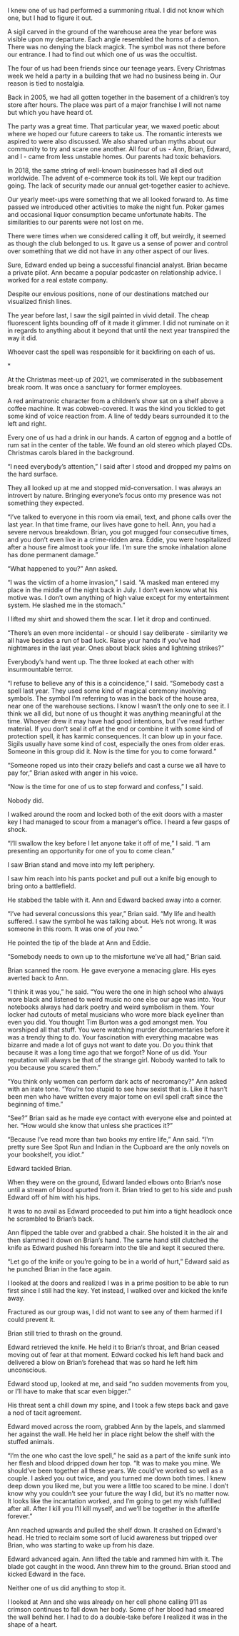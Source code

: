 I knew one of us had performed a summoning ritual. I did not know which one, but I had to figure it out. 

A sigil carved in the ground of the warehouse area the year before was visible upon my departure. Each angle resembled the horns of a demon. There was no denying the black magick. The symbol was not there before our entrance. I had to find out which one of us was the occultist.

The four of us had been friends since our teenage years. Every Christmas week we held a party in a building that we had no business being in. Our reason is tied to nostalgia. 

Back in 2005, we had all gotten together in the basement of a children’s toy store after hours. The place was part of a major franchise I will not name but which you have heard of. 

The party was a great time. That particular year, we waxed poetic about where we hoped our future careers to take us. The romantic interests we aspired to were also discussed. We also shared urban myths about our community to try and scare one another. All four of us - Ann, Brian, Edward, and I - came from less unstable homes. Our parents had toxic behaviors.

In 2018, the same string of well-known businesses had all died out worldwide. The advent of e-commerce took its toll. We kept our tradition going. The lack of security made our annual get-together easier to achieve. 

Our yearly meet-ups were something that we all looked forward to. As time passed we introduced other activities to make the night fun. Poker games and occasional liquor consumption became unfortunate habits. The similarities to our parents were not lost on me. 

There were times when we considered calling it off, but weirdly, it seemed as though the club belonged to us. It gave us a sense of power and control over something that we did not have in any other aspect of our lives. 

Sure, Edward ended up being a successful financial analyst. Brian became a private pilot. Ann became a popular podcaster on relationship advice. I worked for a real estate company. 

Despite our envious positions, none of our destinations matched our visualized finish lines.

The year before last, I saw the sigil painted in vivid detail. The cheap fluorescent lights bounding off of it made it glimmer. I did not ruminate on it in regards to anything about it beyond that until the next year transpired the way it did.

Whoever cast the spell was responsible for it backfiring on each of us.

\*

At the Christmas meet-up of 2021, we commiserated in the subbasement break room. It was once a sanctuary for former employees. 

A red animatronic character from a children’s show sat on a shelf above a coffee machine. It was cobweb-covered. It was the kind you tickled to get some kind of voice reaction from. A line of teddy bears surrounded it to the left and right.

Every one of us had a drink in our hands. A carton of eggnog and a bottle of rum sat in the center of the table. We found an old stereo which played CDs. Christmas carols blared in the background.

“I need everybody’s attention,” I said after I stood and dropped my palms on the hard surface.

They all looked up at me and stopped mid-conversation. I was always an introvert by nature. Bringing everyone’s focus onto my presence was not something they expected.

“I’ve talked to everyone in this room via email, text, and phone calls over the last year. In that time frame, our lives have gone to hell. Ann, you had a severe nervous breakdown. Brian, you got mugged four consecutive times, and you don’t even live in a crime-ridden area. Eddie, you were hospitalized after a house fire almost took your life. I'm sure the smoke inhalation alone has done permanent damage.”

“What happened to you?” Ann asked. 

“I was the victim of a home invasion,” I said. “A masked man entered my place in the middle of the night back in July. I don’t even know what his motive was. I don’t own anything of high value except for my entertainment system. He slashed me in the stomach.”

I lifted my shirt and showed them the scar. I let it drop and continued.

“There’s an even more incidental - or should I say deliberate - similarity we all have besides a run of bad luck. Raise your hands if you’ve had nightmares in the last year. Ones about black skies and lightning strikes?”

Everybody’s hand went up. The three looked at each other with insurmountable terror. 

“I refuse to believe any of this is a coincidence,” I said. “Somebody cast a spell last year. They used some kind of magical ceremony involving symbols. The symbol I’m referring to was in the back of the house area, near one of the warehouse sections. I know I wasn’t the only one to see it. I think we all did, but none of us thought it was anything meaningful at the time. Whoever drew it may have had good intentions, but I’ve read further material. If you don’t seal it off at the end or combine it with some kind of protection spell, it has karmic consequences. It can blow up in your face. Sigils usually have some kind of cost, especially the ones from older eras. Someone in this group did it. Now is the time for you to come forward.”

“Someone roped us into their crazy beliefs and cast a curse we all have to pay for,” Brian asked with anger in his voice.

“Now is the time for one of us to step forward and confess,” I said.

Nobody did.

I walked around the room and locked both of the exit doors with a master key I had managed to scour from a manager‘s office. I heard a few gasps of shock.

“I’ll swallow the key before I let anyone take it off of me,” I said. “I am presenting an opportunity for one of you to come clean.”

I saw Brian stand and move into my left periphery.

I saw him reach into his pants pocket and pull out a knife big enough to bring onto a battlefield.

He stabbed the table with it. Ann and Edward backed away into a corner.

“I’ve had several concussions this year,” Brian said. “My life and health suffered. I saw the symbol he was talking about. He’s not wrong. It was someone in this room. It was one of *you two.*”

He pointed the tip of the blade at Ann and Eddie.

“Somebody needs to own up to the misfortune we’ve all had,” Brian said.

Brian scanned the room. He gave everyone a menacing glare. His eyes averted back to Ann. 

“I think it was you,” he said. “You were the one in high school who always wore black and listened to weird music no one else our age was into. Your notebooks always had dark poetry and weird symbolism in them. Your locker had cutouts of metal musicians who wore more black eyeliner than even you did. You thought Tim Burton was a god amongst men. You worshiped all that stuff. You were watching murder documentaries before it was a trendy thing to do. Your fascination with everything macabre was bizarre and made a lot of guys not want to date you. Do you think that because it was a long time ago that we forgot? None of us did. Your reputation will always be that of the strange girl. Nobody wanted to talk to you because you scared them.”

“You think only women can perform dark acts of necromancy?” Ann asked with an irate tone. “You’re too stupid to see how sexist that is. Like it hasn’t been men who have written every major tome on evil spell craft since the beginning of time.”

“See?” Brian said as he made eye contact with everyone else and pointed at her. “How would she know that unless she practices it?”

“Because I’ve read more than two books my entire life,” Ann said. “I'm pretty sure See Spot Run and Indian in the Cupboard are the only novels on your bookshelf, you idiot.”

Edward tackled Brian. 

When they were on the ground, Edward landed elbows onto Brian‘s nose until a stream of blood spurted from it. Brian tried to get to his side and push Edward off of him with his hips. 

It was to no avail as Edward proceeded to put him into a tight headlock once he scrambled to Brian’s back.

Ann flipped the table over and grabbed a chair. She hoisted it in the air and then slammed it down on Brian‘s hand. The same hand still clutched the knife as Edward pushed his forearm into the tile and kept it secured there.

“Let go of the knife or you’re going to be in a world of hurt,” Edward said as he punched Brian in the face again.

I looked at the doors and realized I was in a prime position to be able to run first since I still had the key. Yet instead, I walked over and kicked the knife away. 

Fractured as our group was, I did not want to see any of them harmed if I could prevent it. 

Brian still tried to thrash on the ground.

Edward retrieved the knife. He held it to Brian‘s throat, and Brian ceased moving out of fear at that moment. Edward cocked his left hand back and delivered a blow on Brian’s forehead that was so hard he left him unconscious.

Edward stood up, looked at me, and said “no sudden movements from you, or I’ll have to make that scar even bigger.”

His threat sent a chill down my spine, and I took a few steps back and gave a nod of tacit agreement.

Edward moved across the room, grabbed Ann by the lapels, and slammed her against the wall. He held her in place right below the shelf with the stuffed animals.

“I’m the one who cast the love spell,” he said as a part of the knife sunk into her flesh and blood dripped down her top. “It was to make you mine. We should’ve been together all these years. We could’ve worked so well as a couple. I asked you out twice, and you turned me down both times. I knew deep down you liked me, but you were a little too scared to be mine. I don’t know why you couldn’t see your future the way I did, but it’s no matter now. It looks like the incantation worked, and I’m going to get my wish fulfilled after all. After I kill you I’ll kill myself, and we’ll be together in the afterlife forever.”

Ann reached upwards and pulled the shelf down. It crashed on Edward's head. He tried to reclaim some sort of lucid awareness but tripped over Brian, who was starting to wake up from his daze. 

Edward advanced again. Ann lifted the table and rammed him with it. The blade got caught in the wood. Ann threw him to the ground. Brian stood and kicked Edward in the face.

Neither one of us did anything to stop it.

I looked at Ann and she was already on her cell phone calling 911 as crimson continues to fall down her body. Some of her blood had smeared the wall behind her. I had to do a double-take before I realized it was in the shape of a heart.